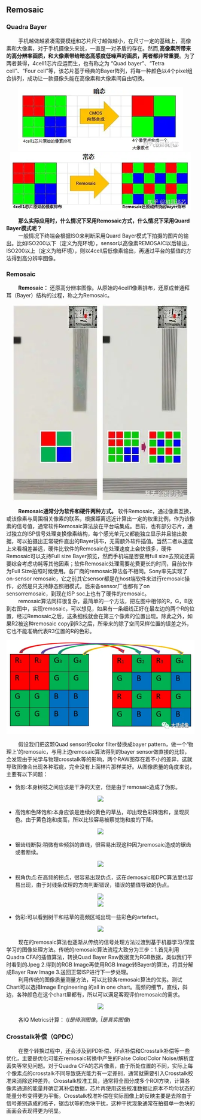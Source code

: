 ## Remosaic
### Quadra Bayer
&emsp;&emsp; 手机越做越紧凑需要模组和芯片尺寸越做越小，在尺寸一定的基础上，高像素和大像素，对于手机摄像头来说，一直是一对矛盾的存在。然而,**高像素所带来的高分辨率画质，和大像素带给暗态高感度低噪声的画质，两者都非常重要**。为了两者兼得，4cell1芯片应运而生，也有称之为 “Quad bayer”、“Tetra cell”、“Four cell”等，该芯片基于经典的Bayer阵列，将每一种颜色以4个pixel组合排列，成功让一款摄像头能在高像素和大像素间自由切换。<br>

<div align=center>
<img src="https://github.com/623-wzy/wzy/blob/main/image/v2-9539b4f783f2191b5d5fc7e3cc5eb153_1440w.webp"/>
</div>

<div align=center>
<img src="https://github.com/623-wzy/wzy/blob/main/image/v2-d2e863ea5c44e8b5d5677892df05f1fb_1440w.webp"/>
</div>

&emsp;&emsp; **那么实际应用时，什么情况下采用Remosaic方式，什么情况下采用Quard Bayer模式呢？** <br>
&emsp;&emsp; 一般情况下终端会根据ISO来判断采用Quard Bayer模式下拍摄的图片的输出。比如ISO200以下（定义为亮环境），sensor以高像素REMOSAIC以后输出，ISO200以上（定义为暗环境），则以4cell后低像素输出，再通过平台的插值的方法得到高分辨率图像。<br>

### Remosaic

&emsp;&emsp; **Remosaic：** 还原高分辨率图像。从原始的4cell1像素排布，还原成普通拜耳（Bayer）结构的过程，称之为Remosaic。<br>

<div align=center>
<img src="https://github.com/623-wzy/wzy/blob/main/image/v2-b887f04ae680b7bbcb366dab0201fa15_1440w.webp"/>
</div>

&emsp;&emsp; **Remosaic通常分为软件和硬件两种方式。** 软件Remosaic，通过像素互换，或该像素与周围相关像素的联系，根据距离远近计算出一定的权重比例，作为该像素的信号值，通常软件Remosaic算法放在平台端集成。目前，也有部分芯片，通过独立的ISP信号处理变换像素结构，每个感光单元又都能独立显示并且输出数据，可以拍摄出正常硬件直出的Bayer排布，无需额外软件插值。当然二者从速度上来看相差甚远，硬件比软件的Remosaic在处理速度上会快很多，硬件Remosaic可以支持Full size Bayer预览，然而手机端是否要用full size去预览还需要综合考虑功耗等其他因素；软件Remosaic处理需要花费更长的时间，目前仅作为Full Size拍照时候使用。各厂商的remosaic算法各不相同。Sony率先实现了on-sensor remosaic，它之前其它sensor都是在host端软件来进行remosaic操作，必然是只支持静态照相模式，后来各sensor厂也都有了on sensorremosaic，到现在ISP soc上也有了硬件的remosaic。<br>
&emsp;&emsp; remosaic算法同样很复杂，最简单的一个方法，把左图中相邻的R，G，B放到右图中，实现remosaic，可以想见，如果有一条细线正好在最左边的两个R的位置，经过Remosaic之后，这条细线就会在第三个像素的位置出现。除此之外，如果R2被这种remosaic copy到R3之后，所带来的除了空间采样位置的误差之外，它也不能准确代表R3位置的R的色彩。<br>

<div align=center>
<img src="https://github.com/623-wzy/wzy/blob/main/image/640.webp"/>
</div>

&emsp;&emsp; 假设我们把这颗Quad sensor的color filter替换成bayer pattern，做一个‘物理上’的remosaic，与用上边remosaic算法得到的bayer sensor做直接的比较，会发现由于光学与物理crosstalk等的影响，两个RAW图存在着不小的差异，这就导致图像会出现各种瑕疵，完全没有上面样片那样美好。从图像质量的角度来说，主要有以下问题：<br>

- 伪影:本身树枝之间应该是干净的天空，但是由于remosaic造成了伪影。<br>

<div align=center>
<img src="https://github.com/623-wzy/wzy/blob/main/image/640(1).webp"/>
</div>

- 高饱和色降饱和:本身应该是连续的黄色的草丛，却出现色彩降饱和，呈现灰色。由于黄色饱和度高，所以比较容易被察觉饱和度的下降。<br>

<div align=center>
<img src="https://github.com/623-wzy/wzy/blob/main/image/640(2).webp"/>
</div>

- 锯齿线断裂:稍微有些倾斜的直线，很容易出现这种因为remosaic造成的锯齿或者断续。<br>

<div align=center>
<img src="https://github.com/623-wzy/wzy/blob/main/image/640(3).webp"/>
</div>

- 拐角伪点:在高频的拐点，很容易出现伪点，这在demosaic和DPC算法里也容易出现，由于对线条纹理的方向判断错误，错误的插值导致的伪点。<br>

<div align=center>
<img src="https://github.com/623-wzy/wzy/blob/main/image/640(4).webp"/>
</div>

<div align=center>
<img src="https://github.com/623-wzy/wzy/blob/main/image/640(5).webp"/>
</div>

- 伪彩:可以看到树干和枯草的高频区域出现一些彩色的artefact。<br>

<div align=center>
<img src="https://github.com/623-wzy/wzy/blob/main/image/640(6).webp"/>
</div>

&emsp;&emsp; 现在的remosaic算法也逐渐从传统的信号处理方法过渡到基于机器学习/深度学习的图像处理方法。传统的remosaic算法流程大致分为三步：1.首先利用Quadra CFA的插值算法，转换Quad Bayer Raw数据变为RGB数据，类似我们平时看到的Jpeg 2.得到的RGB Image再使用RGB Image转Bayer的算法，将其分解成Bayer Raw Image 3.送回正常ISP进行下一步处理。<br>
&emsp;&emsp; 利用传统的图像质量测量方法，可以比较各remosaic算法的优劣。测试Chart可以选择Image Engineering 的all in one chart。高频的细节，直线，斜边，各种颜色在这个chart里都有，所以可以满足客观评价remosaic的需求。<br>

<div align=center>
<img src="https://github.com/623-wzy/wzy/blob/main/image/640(7).webp"/>
</div>

&emsp;&emsp; 各IQ Metrics计算： $(I是待测图像，\hat{I} 是真实图像)$ <br>

### Crosstalk补偿（QPDC）
&emsp;&emsp; 在整个转换过程中，还会涉及到PD补偿、坏点补偿和Crosstalk补偿等一些优化，主要是优化可能在remosaic转换中产生的False Color/Color Noise/解析度丢失等常见问题。对于Quadra CFA的芯片像素，由于所处位置的不同，实际上每个像素点的crosstalk不同导致感光能力有一定差别，通常就需要引入Crosstalk校准来消除这种差异。Crosstalk校准工具，通常将全图分成多个ROI方块，计算各像素通道的能量并确定其补偿数据，芯片再使用这些校准数据让原本不均匀状态的能量分布变得更为平衡。Crosstalk校准补偿在实际图像上的反映主要是去除由于信号差别造成的格子，锯齿状等的色块干扰，这种干扰现象通常在拍摄单一色块的画面会表现得更为明显。
